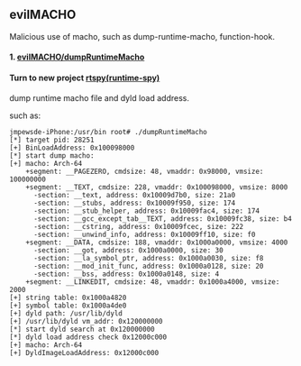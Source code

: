 ## evilMACHO

Malicious use of macho, such as dump-runtime-macho, function-hook.

#### 1. [evilMACHO/dumpRuntimeMacho](https://github.com/jmpews/evilMACHO/tree/master/dumpRuntimeMacho)

#### Turn to new project [rtspy(runtime-spy)](http://github.com/jmpews/rtspy)

dump runtime macho file and dyld load address.

such as:

```
jmpewsde-iPhone:/usr/bin root# ./dumpRuntimeMacho
[*] target pid: 28251
[+] BinLoadAddress: 0x100098000
[*] start dump macho:
[+] macho: Arch-64
    +segment: __PAGEZERO, cmdsize: 48, vmaddr: 0x98000, vmsize: 100000000
    +segment: __TEXT, cmdsize: 228, vmaddr: 0x100098000, vmsize: 8000
      -section: __text, address: 0x10009d7b0, size: 21a0
      -section: __stubs, address: 0x10009f950, size: 174
      -section: __stub_helper, address: 0x10009fac4, size: 174
      -section: __gcc_except_tab__TEXT, address: 0x10009fc38, size: b4
      -section: __cstring, address: 0x10009fcec, size: 222
      -section: __unwind_info, address: 0x10009ff10, size: f0
    +segment: __DATA, cmdsize: 188, vmaddr: 0x1000a0000, vmsize: 4000
      -section: __got, address: 0x1000a0000, size: 30
      -section: __la_symbol_ptr, address: 0x1000a0030, size: f8
      -section: __mod_init_func, address: 0x1000a0128, size: 20
      -section: __bss, address: 0x1000a0148, size: 4
    +segment: __LINKEDIT, cmdsize: 48, vmaddr: 0x1000a4000, vmsize: 2000
[+] string table: 0x1000a4820
[+] symbol table: 0x1000a4de0
[+] dyld path: /usr/lib/dyld
[+] /usr/lib/dyld vm_addr: 0x120000000
[*] start dyld search at 0x120000000
[*] dyld load address check 0x12000c000
[+] macho: Arch-64
[+] DyldImageLoadAddress: 0x12000c000
```

